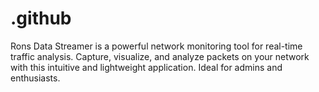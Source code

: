 # .github
Rons Data Streamer is a powerful network monitoring tool for real-time traffic analysis. Capture, visualize, and analyze packets on your network with this intuitive and lightweight application. Ideal for admins and enthusiasts.

